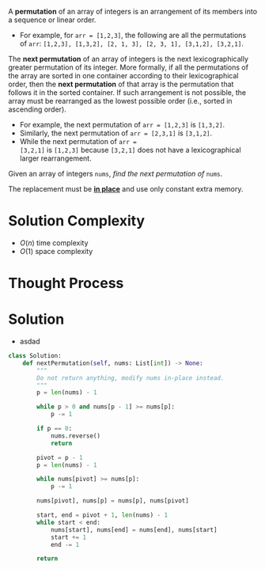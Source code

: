 A **permutation** of an array of integers is an arrangement of its members into a sequence or linear order.

- For example, for `arr = [1,2,3]`, the following are all the permutations of `arr`: `[1,2,3], [1,3,2], [2, 1, 3], [2, 3, 1], [3,1,2], [3,2,1]`.

The **next permutation** of an array of integers is the next lexicographically greater permutation of its integer. More formally, if all the permutations of the array are sorted in one container according to their lexicographical order, then the **next permutation** of that array is the permutation that follows it in the sorted container. If such arrangement is not possible, the array must be rearranged as the lowest possible order (i.e., sorted in ascending order).

- For example, the next permutation of `arr = [1,2,3]` is `[1,3,2]`.
- Similarly, the next permutation of `arr = [2,3,1]` is `[3,1,2]`.
- While the next permutation of `arr = [3,2,1]` is `[1,2,3]` because `[3,2,1]` does not have a lexicographical larger rearrangement.

Given an array of integers `nums`, _find the next permutation of_ `nums`.

The replacement must be **[in place](http://en.wikipedia.org/wiki/In-place_algorithm)** and use only constant extra memory.
# Solution Complexity
- $O(n)$ time complexity
- $O(1)$ space complexity
# Thought Process
# Solution
- asdad
```Python
class Solution:
	def nextPermutation(self, nums: List[int]) -> None:
		"""
		Do not return anything, modify nums in-place instead.
		"""
		p = len(nums) - 1

		while p > 0 and nums[p - 1] >= nums[p]:
			p -= 1

		if p == 0:
			nums.reverse()
			return

		pivot = p - 1
		p = len(nums) - 1

		while nums[pivot] >= nums[p]:
			p -= 1

		nums[pivot], nums[p] = nums[p], nums[pivot]

		start, end = pivot + 1, len(nums) - 1
		while start < end:
			nums[start], nums[end] = nums[end], nums[start]
			start += 1
			end -= 1

		return
```